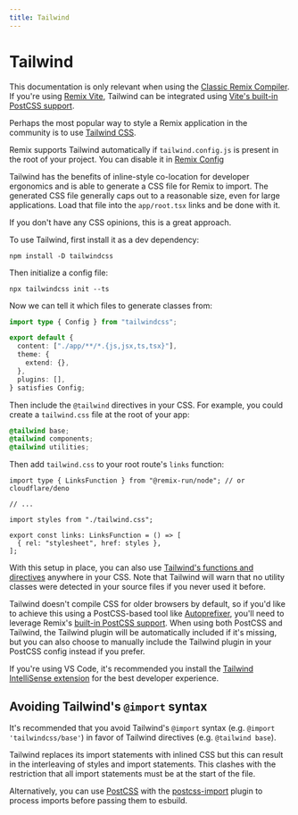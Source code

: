```yaml
---
title: Tailwind
---
```


# Tailwind

<docs-warning>This documentation is only relevant when using the [Classic Remix Compiler][classic-remix-compiler]. If you're using [Remix Vite][remix-vite], Tailwind can be integrated using [Vite's built-in PostCSS support][vite-postcss].</docs-warning>

Perhaps the most popular way to style a Remix application in the community is to use [Tailwind CSS][tailwind].

Remix supports Tailwind automatically if `tailwind.config.js` is present in the root of your project. You can disable it in [Remix Config][remix_config]

Tailwind has the benefits of inline-style co-location for developer ergonomics and is able to generate a CSS file for Remix to import. The generated CSS file generally caps out to a reasonable size, even for large applications. Load that file into the `app/root.tsx` links and be done with it.

If you don't have any CSS opinions, this is a great approach.

To use Tailwind, first install it as a dev dependency:

```shellscript nonumber
npm install -D tailwindcss
```

Then initialize a config file:

```shellscript nonumber
npx tailwindcss init --ts
```

Now we can tell it which files to generate classes from:

```ts filename=tailwind.config.ts lines=[4]
import type { Config } from "tailwindcss";

export default {
  content: ["./app/**/*.{js,jsx,ts,tsx}"],
  theme: {
    extend: {},
  },
  plugins: [],
} satisfies Config;
```

Then include the `@tailwind` directives in your CSS. For example, you could create a `tailwind.css` file at the root of your app:

```css filename=app/tailwind.css
@tailwind base;
@tailwind components;
@tailwind utilities;
```

Then add `tailwind.css` to your root route's `links` function:

```tsx filename=app/root.tsx
import type { LinksFunction } from "@remix-run/node"; // or cloudflare/deno

// ...

import styles from "./tailwind.css";

export const links: LinksFunction = () => [
  { rel: "stylesheet", href: styles },
];
```

With this setup in place, you can also use [Tailwind's functions and directives][tailwind-functions-and-directives] anywhere in your CSS. Note that Tailwind will warn that no utility classes were detected in your source files if you never used it before.

Tailwind doesn't compile CSS for older browsers by default, so if you'd like to achieve this using a PostCSS-based tool like [Autoprefixer][autoprefixer], you'll need to leverage Remix's [built-in PostCSS support][built-in-post-css-support]. When using both PostCSS and Tailwind, the Tailwind plugin will be automatically included if it's missing, but you can also choose to manually include the Tailwind plugin in your PostCSS config instead if you prefer.

If you're using VS Code, it's recommended you install the [Tailwind IntelliSense extension][tailwind-intelli-sense-extension] for the best developer experience.

## Avoiding Tailwind's `@import` syntax

It's recommended that you avoid Tailwind's `@import` syntax (e.g. `@import 'tailwindcss/base'`) in favor of Tailwind directives (e.g. `@tailwind base`).

Tailwind replaces its import statements with inlined CSS but this can result in the interleaving of styles and import statements. This clashes with the restriction that all import statements must be at the start of the file.

Alternatively, you can use [PostCSS][built-in-post-css-support] with the [postcss-import] plugin to process imports before passing them to esbuild.

[tailwind]: https://tailwindcss.com
[remix_config]: ../file-conventions/remix-config#tailwind
[tailwind-functions-and-directives]: https://tailwindcss.com/docs/functions-and-directives
[autoprefixer]: https://github.com/postcss/autoprefixer
[built-in-post-css-support]: ./postcss
[tailwind-intelli-sense-extension]: https://marketplace.visualstudio.com/items?itemName=bradlc.vscode-tailwindcss
[postcss-import]: https://github.com/postcss/postcss-import
[classic-remix-compiler]: ../future/vite#classic-remix-compiler-vs-remix-vite
[remix-vite]: ../future/vite
[vite-postcss]: https://vitejs.dev/guide/features#postcss
